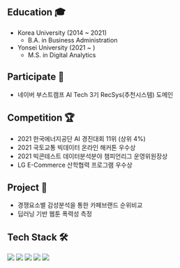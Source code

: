 ## Education 🎓  
- Korea University (2014 ~ 2021)  
  - B.A. in Business Administration  
- Yonsei University (2021 ~ )  
  - M.S. in Digital Analytics
## Participate 🙋
- 네이버 부스트캠프 AI Tech 3기 RecSys(추천시스템) 도메인
## Competition 🏆
- 2021 한국에너지공단 AI 경진대회 11위 (상위 4%)
- 2021 국토교통 빅데이터 온라인 해커톤 우수상
- 2021 빅콘테스트 데이터분석분야 챔피언리그 운영위원장상
- LG E-Commerce 산학협력 프로그램 우수상
## Project 💼
- 경쟁요소별 감성분석을 통한 카페브랜드 순위비교
- 딥러닝 기반 웹툰 폭력성 측정
## Tech Stack 🛠️
<img src="https://img.shields.io/badge/Python-3766AB?style=flat-square&logo=Python&logoColor=white"/></a> 
<img src="https://img.shields.io/badge/R-276DC3?style=flat-square&logo=R&logoColor=white"/></a> 
<img src="https://img.shields.io/badge/Pytorch-EE4C2C?style=flat-square&logo=Pytorch&logoColor=white"/></a> 
<img src="https://img.shields.io/badge/TensorFlow-FF6F00?style=flat-square&logo=TensorFlow&logoColor=white"/></a> 
<img src="https://img.shields.io/badge/Keras-D00000?style=flat-square&logo=Keras&logoColor=white"/></a> 
